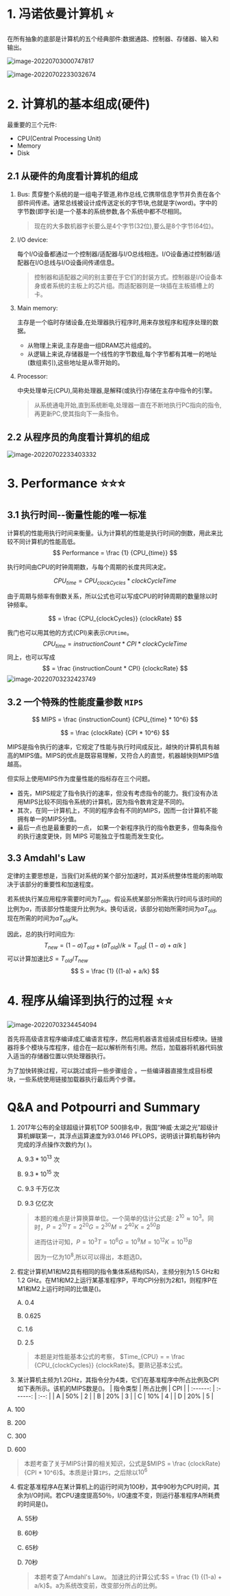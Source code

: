 # 1. 冯诺依曼计算机 ⭐

在所有抽象的底部是计算机的五个经典部件:数据通路、控制器、存储器、输入和输出。

![image-20220703000747817](ch1_计算机系统概述.assets/image-20220703000747817.png)

![image-20220702233032674](ch1_计算机系统概述.assets/image-20220702233032674.png)

# 2. 计算机的基本组成(硬件)

最重要的三个元件:

- CPU(Central Processing Unit)
- Memory
- Disk

## 2.1 从硬件的角度看计算机的组成

1. Bus:
   贯穿整个系统的是一组电子管道,称作总线,它携带信息字节并负责在各个部件间传递。通常总线被设计成传送定长的字节块,也就是字(word)。字中的字节数(即字长)是一个基本的系统参数,各个系统中都不尽相同。
   
   > 现在的大多数机器字长要么是4个字节(32位),要么是8个字节(64位)。

2. I/O device:

   每个I/O设备都通过一个控制器/适配器与I/O总线相连。I/O设备通过控制器/适配器在I/O总线与I/O设备间传递信息。

   > 控制器和适配器之间的别主要在于它们的封装方式。控制器是I/O设备本身或者系统的主板上的芯片组。而适配器则是一块插在主板插槽上的卡。

3. Main memory:

   主存是一个临时存储设备,在处理器执行程序时,用来存放程序和程序处理的数据。

   - 从物理上来说,主存是由一组DRAM芯片组成的。
   - 从逻辑上来说,存储器是一个线性的字节数组,每个字节都有其唯一的地址(数组索引),这些地址是从零开始的。

4. Processor:

   中央处理单元(CPU),简称处理器,是解释(或执行)存储在主存中指令的引擎。

   > 从系统通电开始,直到系统断电,处理器一直在不断地执行PC指向的指令, 再更新PC,使其指向下一条指令。

## 2.2 从程序员的角度看计算机的组成

![image-20220702233403332](ch1_计算机系统概述.assets/image-20220702233403332.png)

# 3. Performance ⭐⭐⭐

## 3.1 执行时间--衡量性能的唯一标准

计算机的性能用执行时间来衡量。认为计算机的性能是执行时间的倒数，用此来比较不同计算机的性能高低。
$$
Performance = \frac {1} {CPU_{time}}
$$

执行时间由CPU的时钟周期数，与每个周期的长度共同决定。


$$
CPU_{time} = CPU_{clockCycles} * clockCycleTime
$$

由于周期与频率有倒数关系，所以公式也可以写成CPU的时钟周期的数量除以时钟频率。


$$
= \frac {CPU_{clockCycles}} {clockRate}
$$

我门也可以用其他的方式(CPI)来表示`CPUtime`。
$$
CPU_{time} = instructionCount * CPI * clockCycleTime
$$
同上，也可以写成
$$
= \frac {instructionCount * CPI} {clockcRate}
$$
![image-20220703232423749](ch1_计算机系统概述.assets/image-20220703232423749.png)

## 3.2 一个特殊的性能度量参数 `MIPS`

$$
MIPS = \frac {instructionCount} {CPU_{time} * 10^6}
$$

$$
= \frac {clockRate} {CPI * 10^6}
$$

MIPS是指令执行的速率，它规定了性能与执行时间成反比，越快的计算机具有越高的MIPS值。MIPS的优点是既容易理解，又符合人的直觉，机器越快则MIPS值越高。

但实际上使用MIPS作为度量性能的指标存在三个问题。

- 首先，MIPS规定了指令执行的速率，但没有考虑指令的能力。我们没有办法用MIPS比较不同指令系统的计算机，因为指令数肯定是不同的。
- 其次，在同一计算机上，不同的程序会有不同的MIPS，因而一台计算机不能拥有单一的MIPS分值。
- 最后一点也是最重要的一点， 如果一个新程序执行的指令数更多，但每条指令的执行速度更快，则 MIPS 可能独立于性能而发生变化。



## 3.3 Amdahl's Law

定律的主要思想是，当我们对系统的某个部分加速时，其对系统整体性能的影响取决于该部分的重要性和加速程度。

若系统执行某应用程序需要时间为$T_{old}$。假设系统某部分所需执行时间与该时间的比例为$\alpha$，而该部分性能提升比例为$k$。换句话说，该部分初始所需时间为$\alpha T_{old}$,现在所需的时间为$\alpha T_{old} / k$。

因此，总的执行时间应为:
$$
T_{new} = (1 - a)T_{old} + (aT_{old})/k = T_{old}[\ (1-a) + a/k\ ]
$$
可以计算加速比$S = T_{old} / T_{new}$
$$
S = \frac {1} {(1-a) + a/k}
$$

# 4. 程序从编译到执行的过程 ⭐⭐

![image-20220703234454094](ch1_计算机系统概述.assets/image-20220703234454094.png)

首先将高级语言程序编译成汇编语言程序，然后用机器语言组装成目标模块。链接器将多个模块与库程序，组合在一起以解析所有引用。然后，加载器将机器代码放入适当的存储器位置以供处理器执行。

为了加快转换过程，可以跳过或将一些步骤组合 。一些编译器直接生成目标模块，一些系统使用链接加载器执行最后两个步骤。

# Q&A and Potpourri and Summary

1. 2017年公布的全球超级计算机TOP 500排名中，我国“神威·太湖之光”超级计算机蝉联第一，其浮点运算速度为93.0146 PFLOPS，说明该计算机每秒钟内完成的浮点操作次数约为( )。

   A. $9.3 * 10^{13}$ 次

   B. $9.3 * 10^{15}$ 次

   C. 9.3 千万亿次

   D. 9.3 亿亿次

   > 本题的难点是计算换算单位。一个简单的估计公式是: $2^{10} \approx 10^3$。同时，$P = 2^{10}T = 2^{20}G = 2^{30}M = 2^{40}K = 2^{50}B$
   >
   > 进而估计可知，$P = 10^{3}T = 10^{6}G = 10^{9}M = 10^{12}K = 10^{15}B$
   >
   > 因为一亿为$10^8$,所以可以得出，本题选D。

2. 假定计算机M1和M2具有相同的指令集体系结构(ISA)，主频分别为1.5 GHz和1.2 GHz。在M1和M2上运行某基准程序P，平均CPI分别为2和1，则程序P在M1和M2上运行时间的比值是()。

   A. 0.4

   B. 0.625

   C. 1.6

   D. 2.5

   > 本题是对性能基本公式的考察， $Time_{CPU} = = \frac {CPU_{clockCycles}} {clockRate}$。要熟记基本公式。

3. 某计算机主频为1.2GHz，其指令分为4类，它们在基准程序中所占比例及CPI如下表所示。该机的MIPS数是()。
| 指令类型 | 所占比例 | CPI  |
| :------: | :------: | :--: |
|    A     |   50%    |  2   |
|    B     |   20%    |  3   |
|    C     |   10%    |  4   |
|    D     |   20%    |  5   |

A. 100 

B. 200

C. 300

D. 600

> 本题考查了关于MIPS计算的相关知识，公式是$MIPS = \frac {clockRate} {CPI * 10^6}$。本质是计算`IPS`，之后除以$10^6$







4. 假定基准程序A在某计算机上的运行时间为100秒，其中90秒为CPU时间，其余为I/O时间。若CPU速度提高50％，I/O速度不变，则运行基准程序A所耗费的时间是()。

   A. 55秒

   B. 60秒 

   C. 65秒

   D. 70秒 

   > 本题考查了Amdahl's Law。 加速比的计算公式:$S = \frac {1} {(1-a) + a/k}$。a为系统改变前，改变部分所占的比例。
